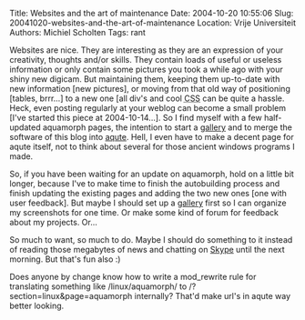 Title: Websites and the art of maintenance
Date: 2004-10-20 10:55:06
Slug: 20041020-websites-and-the-art-of-maintenance
Location: Vrije Universiteit
Authors: Michiel Scholten
Tags: rant

<p>Websites are nice. They are interesting as they are an expression of your creativity, thoughts and/or skills. They contain loads of useful or useless information or only contain some pictures you took a while ago with your shiny new digicam. But maintaining them, keeping them up-to-date with new information [new pictures], or moving from that old way of positioning [tables, brrr...] to a new one [all div's and cool <acronym title="Cascading Style Sheets">CSS</acronym> can be quite a hassle. Heck, even posting regularly at your weblog can become a small problem [I've started this piece at 2004-10-14...]. So I find myself with a few half-updated aquamorph pages, the intention to start a <a href="http://gallery.sf.net/">gallery</a> and to merge the software of this blog into <a href="/?section=html&amp;page=aqute">aqute</a>. Hell, I even have to make a decent page for aqute itself, not to think about several for those ancient windows programs I made.</p>

<p>So, if you have been waiting for an update on aquamorph, hold on a little bit longer, because I've to make time to finish the autobuilding process and finish updating the existing pages and adding the two new ones [one with user feedback]. But maybe I should set up a <a href="http://gallery.sf.net/">gallery</a> first so I can organize my screenshots for one time. Or make some kind of forum for feedback about my projects. Or...</p>

<p>So much to want, so much to do. Maybe I should do something to it instead of reading those megabytes of news and chatting on <a href="http://www.skype.com/">Skype</a> until the next morning. But that's fun also :)</p> 

<p>Does anyone by change know how to write a mod_rewrite rule for translating something like /linux/aquamorph/ to /?section=linux&amp;page=aquamorph internally? That'd make url's in aqute way better looking.</p>